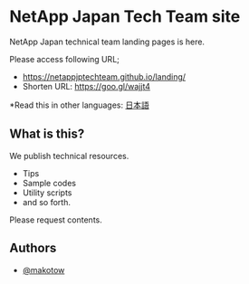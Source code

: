 # NetApp Japan Tech Team site

NetApp Japan technical team landing pages is here.

Please access following URL;

- https://netappjptechteam.github.io/landing/
- Shorten URL: https://goo.gl/wajjt4

*Read this in other languages: [日本語](README.ja.md)

## What is this?

We publish technical resources.

- Tips
- Sample codes
- Utility scripts
- and so forth.


Please request contents.

## Authors

- [@makotow](https://github.com/makotow)
